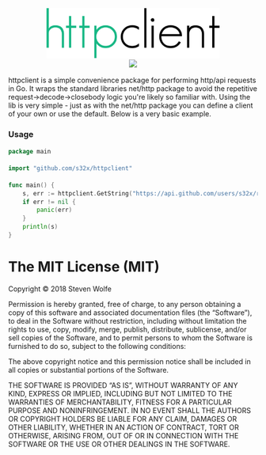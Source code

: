 <div align="center">
    <img src="logo.png" height="101" width="350" /><br/>
    <a href="https://godoc.org/github.com/s32x/httpclient">
        <img src="https://godoc.org/github.com/s32x/httpclient?status.svg" />
    </a>
</div>

httpclient is a simple convenience package for performing http/api requests in Go. It wraps the standard libraries net/http package to avoid the repetitive request->decode->closebody logic you're likely so familiar with. Using the lib is very simple - just as with the net/http package you can define a client of your own or use the default. Below is a very basic example.

### Usage

```go
package main

import "github.com/s32x/httpclient"

func main() {
	s, err := httpclient.GetString("https://api.github.com/users/s32x/repos")
	if err != nil {
		panic(err)
	}
	println(s)
}
```

The MIT License (MIT)
=====================

Copyright © 2018 Steven Wolfe

Permission is hereby granted, free of charge, to any person
obtaining a copy of this software and associated documentation
files (the “Software”), to deal in the Software without
restriction, including without limitation the rights to use,
copy, modify, merge, publish, distribute, sublicense, and/or sell
copies of the Software, and to permit persons to whom the
Software is furnished to do so, subject to the following
conditions:

The above copyright notice and this permission notice shall be
included in all copies or substantial portions of the Software.

THE SOFTWARE IS PROVIDED “AS IS”, WITHOUT WARRANTY OF ANY KIND,
EXPRESS OR IMPLIED, INCLUDING BUT NOT LIMITED TO THE WARRANTIES
OF MERCHANTABILITY, FITNESS FOR A PARTICULAR PURPOSE AND
NONINFRINGEMENT. IN NO EVENT SHALL THE AUTHORS OR COPYRIGHT
HOLDERS BE LIABLE FOR ANY CLAIM, DAMAGES OR OTHER LIABILITY,
WHETHER IN AN ACTION OF CONTRACT, TORT OR OTHERWISE, ARISING
FROM, OUT OF OR IN CONNECTION WITH THE SOFTWARE OR THE USE OR
OTHER DEALINGS IN THE SOFTWARE.